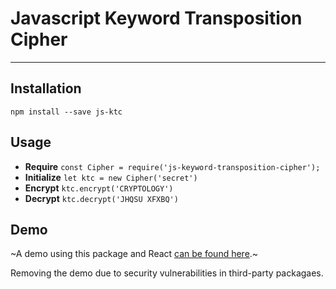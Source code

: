 # Javascript Keyword Transposition Cipher

---

## Installation

`npm install --save js-ktc`

## Usage

- **Require** `const Cipher = require('js-keyword-transposition-cipher');`
- **Initialize** `let ktc = new Cipher('secret')`
- **Encrypt** `ktc.encrypt('CRYPTOLOGY')`
- **Decrypt** `ktc.decrypt('JHQSU XFXBQ')`

## Demo

~A demo using this package and React [can be found here](https://github.com/VFNPN/react-keyword-transposition-cipher).~

Removing the demo due to security vulnerabilities in third-party packagaes.

